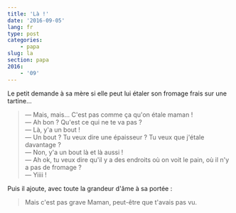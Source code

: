 ```yaml
---
title: 'Là !'
date: '2016-09-05'
lang: fr
type: post
categories:
    - papa
slug: la
section: papa
2016:
    - '09'
---
```


Le petit demande à sa mère si elle peut lui étaler son fromage frais sur une tartine…

<!-- more -->

> — Mais, mais… C'est pas comme ça qu'on étale maman !  
> — Ah bon ? Qu'est ce qui ne te va pas ?  
> — Là, y'a un bout !  
> — Un bout ? Tu veux dire une épaisseur ? Tu veux que j'étale davantage ?  
> — Non, y'a un bout là et là aussi !  
> — Ah ok, tu veux dire qu'il y a des endroits où on voit le pain, où il n'y a pas de fromage ?  
> — Yiiii !

Puis il ajoute, avec toute la grandeur d'âme à sa portée :

> Mais c'est pas grave Maman, peut-être que t'avais pas vu.
